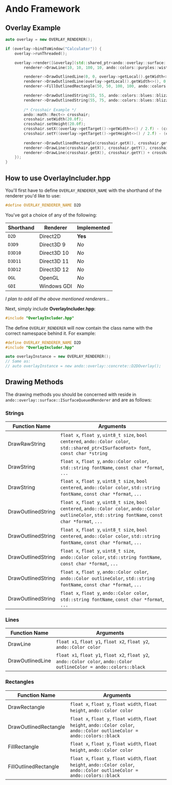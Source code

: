 # Ando Framework

## Overlay Example
```C++
auto overlay = new OVERLAY_RENDERER();

if (overlay->bindToWindow("Calculator")) {
    overlay->runThreaded();

    overlay->render([&overlay](std::shared_ptr<ando::overlay::surface::ISurfaceQueuedRenderer> renderer) {
        renderer->DrawLine(10, 10, 100, 10, ando::colors::purples::wisteria);

        renderer->DrawOutlinedLine(0, 0, overlay->getLocal().getWidth<>(), overlay->getLocal().getHeight<>(), ando::colors::red);
        renderer->DrawOutlinedLine(overlay->getLocal().getWidth<>(), 0, 0, overlay->getLocal().getHeight<>(), ando::colors::red);
        renderer->FillOutlinedRectangle(50, 50, 100, 100, ando::colors::reds::mexicanRed);

        renderer->DrawOutlinedString(55, 55, ando::colors::blues::blizzardBlue, "Arial", "Ando Overlay Arial");
        renderer->DrawOutlinedString(55, 75, ando::colors::blues::blizzardBlue, "Comic Sans MS", "Sean sucks!");
		
        /* Crosshair Example */
        ando::math::Rect<> crosshair;
        crosshair.setWidth(20.0f);
        crosshair.setHeight(20.0f);
        crosshair.setX((overlay->getTarget()->getWidth<>() / 2.f) - (crosshair.getWidth() / 2.f));
        crosshair.setY((overlay->getTarget()->getHeight<>() / 2.f) - (crosshair.getHeight() / 2.f));
		
        renderer->DrawOutlinedRectangle(crosshair.getX(), crosshair.getY(), crosshair.getWidth(), crosshair.getHeight(), ando::Color(ando::colors::white).setA(75));
        renderer->DrawLine(crosshair.getX(), crosshair.getY(), crosshair.getX() + crosshair.getWidth(), crosshair.getY() + crosshair.getHeight(), ando::Color(ando::colors::green).setA(220));
        renderer->DrawLine(crosshair.getX(), crosshair.getY() + crosshair.getHeight(), crosshair.getX() + crosshair.getWidth(), crosshair.getY(), ando::Color(ando::colors::green).setA(220));
    });
}
```

## How to use OverlayIncluder.hpp
You'll first have to define `OVERLAY_RENDERER_NAME` with the shorthand of the renderer you'd like to use:
```C++
#define OVERLAY_RENDERER_NAME D2D
```
You've got a choice of any of the following:

| Shorthand | Renderer    | Implemented |
| --------- | ----------- | ----------- |
| `D2D`     | Direct2D    | **Yes**     |
| `D3D9`    | Direct3D 9  | *No*        |
| `D3D10`   | Direct3D 10 | *No*        |
| `D3D11`   | Direct3D 11 | *No*        |
| `D3D12`   | Direct3D 12 | *No*        |
| `OGL`     | OpenGL      | *No*        |
| `GDI`     | Windows GDI | *No*        |
*I plan to add all the above mentioned renderers...*

Next, simply include **OverlayIncluder.hpp**:
```C++
#include "OverlayIncluder.hpp"
```

The define `OVERLAY_RENDERER` will now contain the class name with the correct namespace behind it.
For example:
```C++
#define OVERLAY_RENDERER_NAME D2D
#include "OverlayIncluder.hpp"

auto overlayInstance = new OVERLAY_RENDERER();
// Same as:
// auto overlayInstance = new ando::overlay::concrete::D2DOverlay();
```

## Drawing Methods
The drawing methods you should be concerned with reside in `ando::overlay::surface::ISurfaceQueuedRenderer` and are as follows:

### Strings

| Function Name      | Arguments |
| ------------------ | --------- |
| DrawRawString      | `float x`, `float y`, `uint8_t size`, `bool centered`, `ando::Color color`, `std::shared_ptr<ISurfaceFont> font`, `const char *string` |
| DrawString         | `float x`, `float y`, `ando::Color color`, `std::string fontName`, `const char *format`, `...` |
| DrawString         | `float x`, `float y`, `uint8_t size`, `bool centered`, `ando::Color color`, `std::string fontName`, `const char *format`, `...` |
| DrawOutlinedString | `float x`, `float y`, `uint8_t size`, `bool centered`, `ando::Color color`, `ando::Color outlineColor`, `std::string fontName`, `const char *format`, `...` |
| DrawOutlinedString | `float x`, `float y`, `uint8_t size`, `bool centered`, `ando::Color color`, `std::string fontName`, `const char *format`, `...` |
| DrawOutlinedString | `float x`, `float y`, `uint8_t size`, `ando::Color color`, `std::string fontName`, `const char *format`, `...` |
| DrawOutlinedString | `float x`, `float y`, `ando::Color color`, `ando::Color outlineColor`, `std::string fontName`, `const char *format`, `...` |
| DrawOutlinedString | `float x`, `float y`, `ando::Color color`, `std::string fontName`, `const char *format`, `...`

### Lines

| Function Name    | Arguments |
| ---------------- | --------- |
| DrawLine         | `float x1`, `float y1`, `float x2`, `float y2`, `ando::Color color` |
| DrawOutlinedLine | `float x1`, `float y1`, `float x2`, `float y2`, `ando::Color color`, `ando::Color outlineColor = ando::colors::black` |

### Rectangles

| Function Name         | Arguments |
| --------------------- | --------- |
| DrawRectangle         | `float x`, `float y`, `float width`, `float height`, `ando::Color color` |
| DrawOutlinedRectangle | `float x`, `float y`, `float width`, `float height`, `ando::Color color`, `ando::Color outlineColor = ando::colors::black` |
| FillRectangle         | `float x`, `float y`, `float width`, `float height`, `ando::Color color` |
| FillOutlinedRectangle | `float x`, `float y`, `float width`, `float height`, `ando::Color color`, `ando::Color outlineColor = ando::colors::black` |